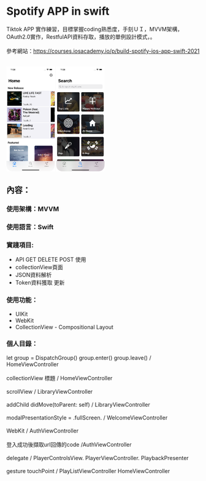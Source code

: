 Spotify APP in swift
===

Tiktok APP 實作練習，目標掌握coding熟悉度，手刻ＵＩ，MVVM架構，OAuth2.0實作，RestfulAPI資料存取，播放的單例設計模式，。<br>
 <br>
參考網站：https://courses.iosacademy.io/p/build-spotify-ios-app-swift-2021 <br>
 <br>
 

<p float="left">
 <img src="https://github.com/knives99/spotify_test/blob/main/pic01.png" width="25%" height="25%"  />  
  <img src="https://github.com/knives99/spotify_test/blob/main/pic02.png" width="25%" height="25%" / >  

</p>


 
## 內容：

### 使用架構：MVVM 
### 使用語言：Swift 

### 實踐項目:
* API GET DELETE POST 使用
* collectionView頁面
* JSON資料解析
* Token資料獲取 更新



 

### 使用功能：
* UIKit
* WebKit
* CollectionView - Compositional Layout 

### 個人目錄：

 let group = DispatchGroup()  group.enter()  group.leave()   / HomeViewController  <br>
 <br>
 collectionView 標題 / HomeViewController  <br>
 <br>
 scrollView / LibraryViewController <br>
 <br>
 addChild didMove(toParent: self) /  LibraryViewController <br>
 <br>
 modalPresentationStyle = .fullScreen. / WelcomeViewController   <br>
 <br>
 WebKit / AuthViewController  <br>
 <br>
 登入成功後擷取url回傳的code  /AuthViewController  <br>
 <br>
 delegate / PlayerControlsView.  PlayerViewController.  PlaybackPresenter <br>
 <br>
gesture touchPoint / PlayListViewController HomeViewController
